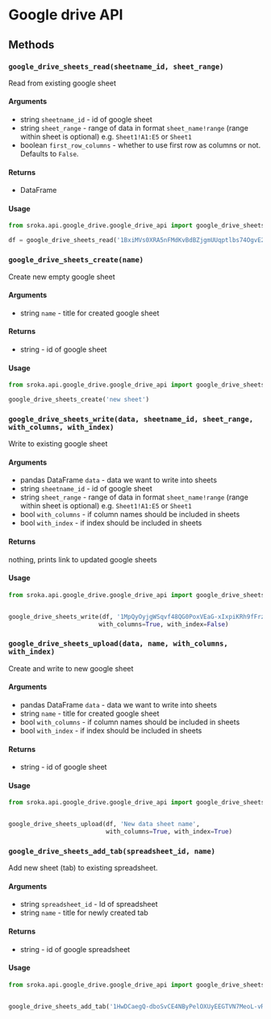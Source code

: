 # Google drive API

## Methods


### `google_drive_sheets_read(sheetname_id, sheet_range)`
Read from existing google sheet


#### Arguments

* string `sheetname_id` - id of google sheet
* string `sheet_range` - range of data in format `sheet_name!range` (range within sheet is optional) e.g. `Sheet1!A1:E5` or `Sheet1`
* boolean `first_row_columns` - whether to use first row as columns or not. Defaults to `False`.

#### Returns

* DataFrame

#### Usage

```python
from sroka.api.google_drive.google_drive_api import google_drive_sheets_read

df = google_drive_sheets_read('1BxiMVs0XRA5nFMdKvBdBZjgmUUqptlbs74OgvE2upms', 'Class Data!A1:E5')
```

### `google_drive_sheets_create(name)`
Create new empty google sheet


#### Arguments

* string `name` - title for created google sheet

#### Returns

* string - id of google sheet

#### Usage

```python
from sroka.api.google_drive.google_drive_api import google_drive_sheets_create

google_drive_sheets_create('new sheet')
```


### `google_drive_sheets_write(data, sheetname_id, sheet_range, with_columns, with_index)`
Write to existing google sheet

#### Arguments

* pandas DataFrame `data` - data we want to write into sheets
* string `sheetname_id` - id of google sheet
* string `sheet_range` - range of data in format `sheet_name!range` (range within sheet is optional) e.g. `Sheet1!A1:E5` or `Sheet1`
* bool `with_columns` - if column names should be included in sheets
* bool `with_index` - if index should be included in sheets

#### Returns

nothing, prints link to updated google sheets

#### Usage

```python
from sroka.api.google_drive.google_drive_api import google_drive_sheets_write


google_drive_sheets_write(df, '1MpQyOyjgWSqvf48QG0PoxVEaG-xIxpiKRh9fFrzvOUQ', 'Sheet1',
                         with_columns=True, with_index=False)
```

### `google_drive_sheets_upload(data, name, with_columns, with_index)`
Create and write to new google sheet


#### Arguments

* pandas DataFrame `data` - data we want to write into sheets
* string `name` - title for created google sheet
* bool `with_columns` - if column names should be included in sheets
* bool `with_index` - if index should be included in sheets

#### Returns

* string - id of google sheet

#### Usage

```python
from sroka.api.google_drive.google_drive_api import google_drive_sheets_upload


google_drive_sheets_upload(df, 'New data sheet name',
                           with_columns=True, with_index=True)
```

### `google_drive_sheets_add_tab(spreadsheet_id, name)`
Add new sheet (tab) to existing spreadsheet.


#### Arguments

* string `spreadsheet_id` - Id of spreadsheet
* string `name` - title for newly created tab

#### Returns

* string - id of google spreadsheet

#### Usage

```python
from sroka.api.google_drive.google_drive_api import google_drive_sheets_add_tab


google_drive_sheets_add_tab('1HwDCaegQ-dboSvCE4NByPelOXUyEEGTVN7MeoL-vRnE', 'New Tab Name')
```

